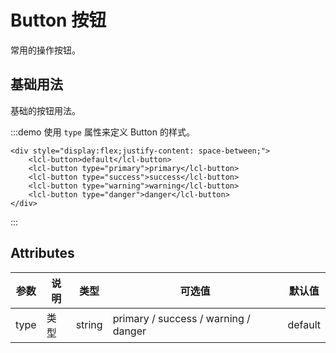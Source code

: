# Button 按钮

常用的操作按钮。

## 基础用法

基础的按钮用法。



:::demo 使用 `type` 属性来定义 Button 的样式。

```vue
<div style="display:flex;justify-content: space-between;">
    <lcl-button>default</lcl-button>
    <lcl-button type="primary">primary</lcl-button>
    <lcl-button type="success">success</lcl-button>
    <lcl-button type="warning">warning</lcl-button>
    <lcl-button type="danger">danger</lcl-button>
</div>
```

:::

## Attributes

| 参数    | 说明   | 类型    | 可选值                                             | 默认值  |
| ------- | ------ | ------- | -------------------------------------------------- | ------- |
| type    | 类型   | string  | primary / success / warning  / danger  | default |